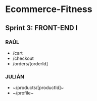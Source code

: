 # Ecommerce-Fitness

## Sprint 3: FRONT-END I

### RAÚL

  - /cart
  - /checkout
  - /orders/[orderId]

### JULIÁN

  - ~/products/[productId]~
  - ~/profile~
